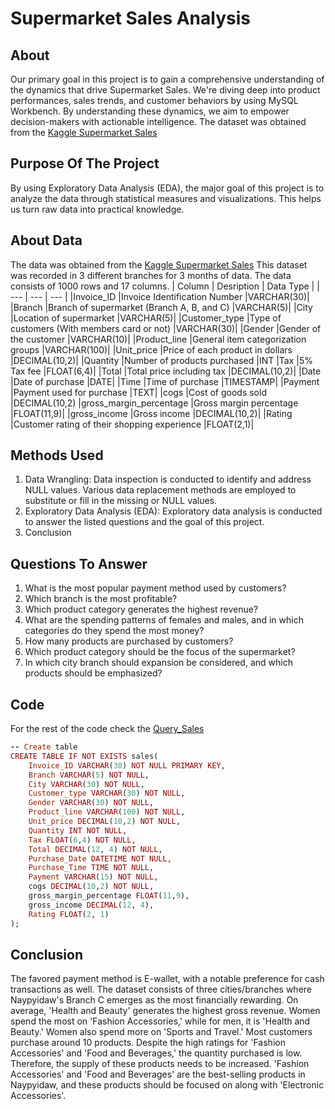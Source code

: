 # Supermarket Sales Analysis
## About
Our primary goal in this project is to gain a comprehensive understanding of the dynamics that drive Supermarket Sales. We're diving deep into product performances, sales trends, and customer behaviors by using MySQL Workbench. By understanding these dynamics, we aim to empower decision-makers with actionable intelligence. The dataset was obtained from the [Kaggle Supermarket Sales](https://www.kaggle.com/datasets/aungpyaeap/supermarket-sales/data)

## Purpose Of The Project
By using Exploratory Data Analysis (EDA), the major goal of this project is to analyze the data through statistical measures and visualizations. This helps us turn raw data into practical knowledge.

## About Data
The data was obtained from the [Kaggle Supermarket Sales](https://www.kaggle.com/datasets/aungpyaeap/supermarket-sales/data) This dataset was recorded in 3 different branches for 3 months of data. The data consists of 1000 rows and 17 columns.
|  Column  | Desription  | Data Type  |
|  ---  |  ---  |  ---  |
|Invoice_ID |Invoice Identification Number |VARCHAR(30)|
|Branch |Branch of supermarket (Branch A, B, and C) |VARCHAR(5)|
|City |Location of supermarket |VARCHAR(5)|
|Customer_type |Type of customers (With members card or not) |VARCHAR(30)|
|Gender |Gender of the customer |VARCHAR(10)|
|Product_line |General item categorization groups |VARCHAR(100)|
|Unit_price |Price of each product in dollars |DECIMAL(10,2)|
|Quantity |Number of products purchased |INT
|Tax |5% Tax fee |FLOAT(6,4)|
|Total |Total price including tax |DECIMAL(10,2)|
|Date |Date of purchase |DATE|
|Time |Time of purchase |TIMESTAMP|
|Payment |Payment used for purchase |TEXT|
|cogs |Cost of goods sold |DECIMAL(10,2)
|gross_margin_percentage |Gross margin percentage |FLOAT(11,9)|
|gross_income |Gross income |DECIMAL(10,2)|
|Rating |Customer rating of their shopping experience |FLOAT(2,1)|

## Methods Used
1. Data Wrangling: Data inspection is conducted to identify and address NULL values. Various data replacement methods are employed to substitute or fill in the missing or NULL values.
2. Exploratory Data Analysis (EDA): Exploratory data analysis is conducted to answer the listed questions and the goal of this project.
3. Conclusion

## Questions To Answer
1. What is the most popular payment method used by customers?
2. Which branch is the most profitable?
3. Which product category generates the highest revenue?
4. What are the spending patterns of females and males, and in which categories do they spend the most money?
5. How many products are purchased by customers?
6. Which product category should be the focus of the supermarket?
7. In which city branch should expansion be considered, and which products should be emphasized?

## Code
For the rest of the code check the [Query_Sales](https://github.com/kaylaisya/SupermarketSalesAnalysis/blob/main/Query_Sales.sql)
```ruby
-- Create table
CREATE TABLE IF NOT EXISTS sales(
	Invoice_ID VARCHAR(30) NOT NULL PRIMARY KEY,
    Branch VARCHAR(5) NOT NULL,
    City VARCHAR(30) NOT NULL,
    Customer_type VARCHAR(30) NOT NULL,
    Gender VARCHAR(30) NOT NULL,
    Product_line VARCHAR(100) NOT NULL,
    Unit_price DECIMAL(10,2) NOT NULL,
    Quantity INT NOT NULL,
    Tax FLOAT(6,4) NOT NULL,
    Total DECIMAL(12, 4) NOT NULL,
    Purchase_Date DATETIME NOT NULL,
    Purchase_Time TIME NOT NULL,
    Payment VARCHAR(15) NOT NULL,
    cogs DECIMAL(10,2) NOT NULL,
    gross_margin_percentage FLOAT(11,9),
    gross_income DECIMAL(12, 4),
    Rating FLOAT(2, 1)
);
```

## Conclusion
The favored payment method is E-wallet, with a notable preference for cash transactions as well. The dataset consists of three cities/branches where Naypyidaw's Branch C emerges as the most financially rewarding. On average, 'Health and Beauty' generates the highest gross revenue. Women spend the most on 'Fashion Accessories,' while for men, it is 'Health and Beauty.' Women also spend more on 'Sports and Travel.' 
Most customers purchase around 10 products. Despite the high ratings for 'Fashion Accessories' and 'Food and Beverages,' the quantity purchased is low. Therefore, the supply of these products needs to be increased. 'Fashion Accessories' and 'Food and Beverages' are the best-selling products in Naypyidaw, and these products should be focused on along with 'Electronic Accessories'.
